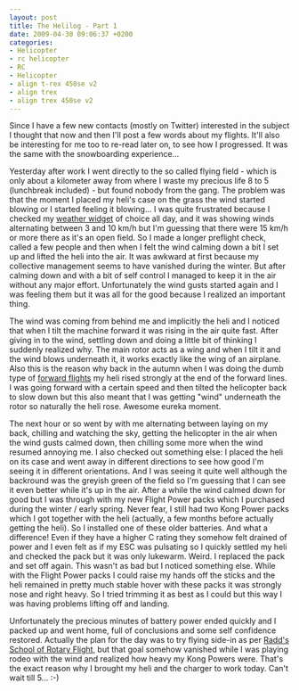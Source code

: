 ```yaml
---
layout: post
title: The Helilog - Part 1
date: 2009-04-30 09:06:37 +0200
categories:
- Helicopter
- rc helicopter
- RC
- Helicopter
- align t-rex 450se v2
- align trex
- align trex 450se v2
---
```

Since I have a few new contacts (mostly on Twitter) interested in the subject I thought that now and then I'll post a few words about my flights. It'll also be interesting for me too to re-read later on, to see how I progressed. It was the same with the snowboarding experience...

Yesterday after work I went directly to the so called flying field - which is only about a kilometer away from where I waste my precious life 8 to 5 (lunchbreak included) - but found nobody from the gang. The problem was that the moment I placed my heli's case on the grass the wind started blowing or I started feeling it blowing... I was quite frustrated because I checked my <a href="http://vremea.meteoromania.ro/digiweather/help.html">weather widget</a> of choice all day, and it was showing winds alternating between 3 and 10 km/h but I'm guessing that there were 15 km/h or more there as it's an open field. So I made a longer preflight check, called a few people and then when I felt the wind calming down a bit I set up and lifted the heli into the air. It was awkward at first because my collective management seems to have vanished during the winter. But after calming down and with a bit of self control I managed to keep it in the air without any major effort. Unfortunately the wind gusts started again and I was feeling them but it was all for the good because I realized an important thing.

The wind was coming from behind me and implicitly the heli and I noticed that when I tilt the machine forward it was rising in the air quite fast. After giving in to the wind, settling down and doing a little bit of thinking I suddenly realized why. The main rotor acts as a wing and when I tilt it and the wind blows underneath it, it works exactly like the wing of an airplane. Also this is the reason why back in the autumn when I was doing the dumb type of <a href="http://www.rusiczki.net/2008/09/29/good-times/">forward flights</a> my heli rised strongly at the end of the forward lines. I was going forward with a certain speed and then tilted the helicopter back to slow down but this also meant that I was getting "wind" underneath the rotor so naturally the heli rose. Awesome eureka moment.

The next hour or so went by with me alternating between laying on my back, chilling and watching the sky, getting the helicopter in the air when the wind gusts calmed down, then chilling some more when the wind resumed annoying me. I also checked out something else: I placed the heli on its case and went away in different directions to see how good I'm seeing it in different orientations. And I was seeing it quite well although the backround was the greyish green of the field so I'm guessing that I can see it even better while it's up in the air. After a while the wind calmed down for good but I was through with my new Flight Power packs which I purchased during the winter / early spring. Never fear, I still had two Kong Power packs which I got together with the heli (actually, a few months before actually getting the heli). So I installed one of these older batteries. And what a difference! Even if they have a higher C rating they somehow felt drained of power and I even felt as if my ESC was pulsating so I quickly settled my heli and checked the pack but it was only lukewarm. Weird. I replaced the pack and set off again. This wasn't as bad but I noticed something else. While with the Flight Power packs I could raise my hands off the sticks and the heli remained in pretty much stable hover with these packs it was strongly nose and right heavy. So I tried trimming it as best as I could but this way I was having problems lifting off and landing.

Unfortunately the precious minutes of battery power ended quickly and I packed up and went home, full of conclusions and some self confidence restored. Actually the plan for the day was to try flying side-in as per <a href="http://www.dream-models.com/eco/flying-past-hover.html">Radd's School of Rotary Flight</a>, but that goal somehow vanished while I was playing rodeo with the wind and realized how heavy my Kong Powers were. That's the exact reason why I brought my heli and the charger to work today. Can't wait till 5... :-)

